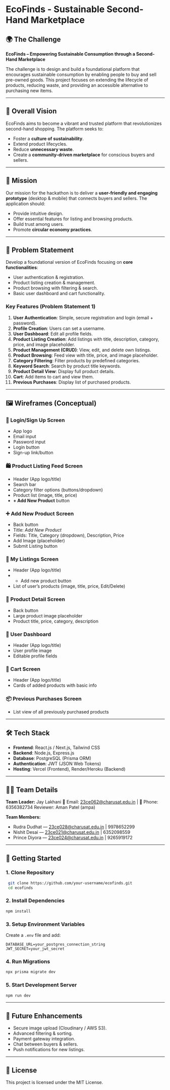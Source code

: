 # EcoFinds - Sustainable Second-Hand Marketplace

## 🌍 The Challenge

**EcoFinds – Empowering Sustainable Consumption through a Second-Hand Marketplace**

The challenge is to design and build a foundational platform that encourages sustainable consumption by enabling people to buy and sell pre-owned goods. This project focuses on extending the lifecycle of products, reducing waste, and providing an accessible alternative to purchasing new items.

---

## 🌟 Overall Vision

EcoFinds aims to become a vibrant and trusted platform that revolutionizes second-hand shopping. The platform seeks to:

* Foster a **culture of sustainability**.
* Extend product lifecycles.
* Reduce **unnecessary waste**.
* Create a **community-driven marketplace** for conscious buyers and sellers.

---

## 🎯 Mission

Our mission for the hackathon is to deliver a **user-friendly and engaging prototype** (desktop & mobile) that connects buyers and sellers. The application should:

* Provide intuitive design.
* Offer essential features for listing and browsing products.
* Build trust among users.
* Promote **circular economy practices**.

---

## 📌 Problem Statement

Develop a foundational version of EcoFinds focusing on **core functionalities**:

* User authentication & registration.
* Product listing creation & management.
* Product browsing with filtering & search.
* Basic user dashboard and cart functionality.

### Key Features (Problem Statement 1)

1. **User Authentication**: Simple, secure registration and login (email + password).
2. **Profile Creation**: Users can set a username.
3. **User Dashboard**: Edit all profile fields.
4. **Product Listing Creation**: Add listings with title, description, category, price, and image placeholder.
5. **Product Management (CRUD)**: View, edit, and delete own listings.
6. **Product Browsing**: Feed view with title, price, and image placeholder.
7. **Category Filtering**: Filter products by predefined categories.
8. **Keyword Search**: Search by product title keywords.
9. **Product Detail View**: Display full product details.
10. **Cart**: Add items to cart and view them.
11. **Previous Purchases**: Display list of purchased products.

---

## 🖼️ Wireframes (Conceptual)

### 🔑 Login/Sign Up Screen

* App logo
* Email input
* Password input
* Login button
* Sign-up link/button

### 🛍️ Product Listing Feed Screen

* Header (App logo/title)
* Search bar
* Category filter options (buttons/dropdown)
* Product list (image, title, price)
* **+ Add New Product** button

### ➕ Add New Product Screen

* Back button
* Title: *Add New Product*
* Fields: Title, Category (dropdown), Description, Price
* Add Image (placeholder)
* Submit Listing button

### 📂 My Listings Screen

* Header (App logo/title)
* * Add new product button
* List of user’s products (image, title, price, Edit/Delete)

### 📝 Product Detail Screen

* Back button
* Large product image placeholder
* Product title, price, category, description

### 👤 User Dashboard

* Header (App logo/title)
* User profile image
* Editable profile fields

### 🛒 Cart Screen

* Header (App logo/title)
* Cards of added products with basic info

### 📦 Previous Purchases Screen

* List view of all previously purchased products

---

## 🛠️ Tech Stack

* **Frontend**: React.js / Next.js, Tailwind CSS
* **Backend**: Node.js, Express.js
* **Database**: PostgreSQL (Prisma ORM)
* **Authentication**: JWT (JSON Web Tokens)
* **Hosting**: Vercel (Frontend), Render/Heroku (Backend)

---

## 👨‍💻 Team Details

**Team Leader:** Jay Lakhani
📧 Email: [23ce062@charusat.edu.in](mailto:23ce062@charusat.edu.in) | 📱 Phone: 6356382734
Reviewer: Aman Patel (ampa)

**Team Members:**

* Rudra Dudhat — [23ce028@charusat.edu.in](mailto:23ce028@charusat.edu.in) | 9978652299
* Nishit Desai — [23ce021@charusat.edu.in](mailto:23ce021@charusat.edu.in) | 6352098559
* Prince Diyora — [23ce024@charusat.edu.in](mailto:23ce024@charusat.edu.in) | 9265919172

---

## 🚀 Getting Started

### 1. Clone Repository

```bash
 git clone https://github.com/your-username/ecofinds.git
 cd ecofinds
```

### 2. Install Dependencies

```bash
npm install
```

### 3. Setup Environment Variables

Create a `.env` file and add:

```env
DATABASE_URL=your_postgres_connection_string
JWT_SECRET=your_jwt_secret
```

### 4. Run Migrations

```bash
npx prisma migrate dev
```

### 5. Start Development Server

```bash
npm run dev
```

---

## 📌 Future Enhancements

* Secure image upload (Cloudinary / AWS S3).
* Advanced filtering & sorting.
* Payment gateway integration.
* Chat between buyers & sellers.
* Push notifications for new listings.

---

## 📜 License

This project is licensed under the MIT License.

